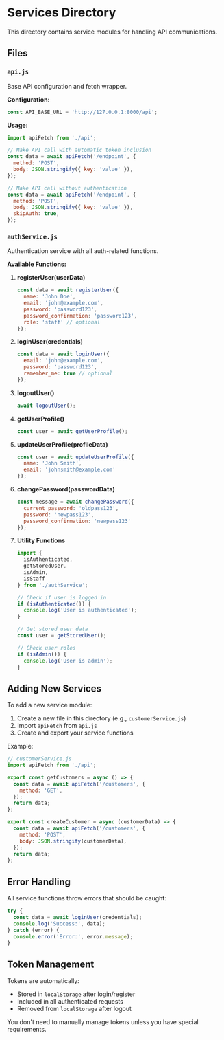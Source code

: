 # Services Directory

This directory contains service modules for handling API communications.

## Files

### `api.js`
Base API configuration and fetch wrapper.

**Configuration:**
```javascript
const API_BASE_URL = 'http://127.0.0.1:8000/api';
```

**Usage:**
```javascript
import apiFetch from './api';

// Make API call with automatic token inclusion
const data = await apiFetch('/endpoint', {
  method: 'POST',
  body: JSON.stringify({ key: 'value' }),
});

// Make API call without authentication
const data = await apiFetch('/endpoint', {
  method: 'POST',
  body: JSON.stringify({ key: 'value' }),
  skipAuth: true,
});
```

### `authService.js`
Authentication service with all auth-related functions.

**Available Functions:**

1. **registerUser(userData)**
   ```javascript
   const data = await registerUser({
     name: 'John Doe',
     email: 'john@example.com',
     password: 'password123',
     password_confirmation: 'password123',
     role: 'staff' // optional
   });
   ```

2. **loginUser(credentials)**
   ```javascript
   const data = await loginUser({
     email: 'john@example.com',
     password: 'password123',
     remember_me: true // optional
   });
   ```

3. **logoutUser()**
   ```javascript
   await logoutUser();
   ```

4. **getUserProfile()**
   ```javascript
   const user = await getUserProfile();
   ```

5. **updateUserProfile(profileData)**
   ```javascript
   const user = await updateUserProfile({
     name: 'John Smith',
     email: 'johnsmith@example.com'
   });
   ```

6. **changePassword(passwordData)**
   ```javascript
   const message = await changePassword({
     current_password: 'oldpass123',
     password: 'newpass123',
     password_confirmation: 'newpass123'
   });
   ```

7. **Utility Functions**
   ```javascript
   import {
     isAuthenticated,
     getStoredUser,
     isAdmin,
     isStaff
   } from './authService';

   // Check if user is logged in
   if (isAuthenticated()) {
     console.log('User is authenticated');
   }

   // Get stored user data
   const user = getStoredUser();

   // Check user roles
   if (isAdmin()) {
     console.log('User is admin');
   }
   ```

## Adding New Services

To add a new service module:

1. Create a new file in this directory (e.g., `customerService.js`)
2. Import `apiFetch` from `api.js`
3. Create and export your service functions

Example:
```javascript
// customerService.js
import apiFetch from './api';

export const getCustomers = async () => {
  const data = await apiFetch('/customers', {
    method: 'GET',
  });
  return data;
};

export const createCustomer = async (customerData) => {
  const data = await apiFetch('/customers', {
    method: 'POST',
    body: JSON.stringify(customerData),
  });
  return data;
};
```

## Error Handling

All service functions throw errors that should be caught:

```javascript
try {
  const data = await loginUser(credentials);
  console.log('Success:', data);
} catch (error) {
  console.error('Error:', error.message);
}
```

## Token Management

Tokens are automatically:
- Stored in `localStorage` after login/register
- Included in all authenticated requests
- Removed from `localStorage` after logout

You don't need to manually manage tokens unless you have special requirements.

